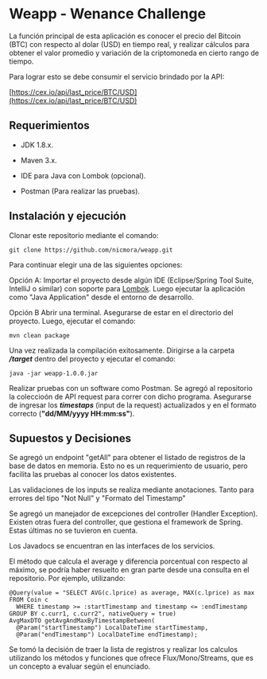 # Weapp - Wenance Challenge

La función principal de esta aplicación es conocer el precio del Bitcoin (BTC) con respecto al dolar (USD) en tiempo real, y realizar cálculos para obtener el valor promedio y variación de la criptomoneda en cierto rango de tiempo.

Para lograr esto se debe consumir el servicio brindado por la API:

[https://cex.io/api/last_price/BTC/USD](https://cex.io/api/last_price/BTC/USD)

## Requerimientos

- JDK 1.8.x.
- Maven 3.x.
- IDE para Java con Lombok (opcional).

- Postman (Para realizar las pruebas).

## Instalación y ejecución

Clonar este repositorio mediante el comando:

`git clone https://github.com/nicmora/weapp.git`

Para continuar elegir una de las siguientes opciones:

Opción A:
Importar el proyecto desde algún IDE (Eclipse/Spring Tool Suite, IntelliJ o similar) con soporte para [Lombok](https://projectlombok.org/).
Luego ejecutar la aplicación como "Java Application" desde el entorno de desarrollo.

Opción B
Abrir una terminal. Asegurarse de estar en el  directorio del proyecto. Luego, ejecutar el comando:

`mvn clean package`

Una vez realizada la compilación exitosamente. Dirigirse a la carpeta ***/target*** dentro del proyecto y ejecutar el comando:

`java -jar weapp-1.0.0.jar`

Realizar pruebas con un software como Postman. Se agregó al repositorio la coleccioón de API request para correr con dicho programa.
Asegurarse de ingresar los ***timestaps***  (input de la request) actualizados y en el formato correcto (**"dd/MM/yyyy HH:mm:ss"**).

## Supuestos y Decisiones

Se agregó un endpoint "getAll" para obtener el listado de registros de la base de datos en memoria. Esto no es un requerimiento de usuario, pero facilita las pruebas al conocer los datos existentes.

Las validaciones de los inputs se realiza mediante anotaciones. Tanto para errores del tipo "Not Null" y "Formato del Timestamp"

Se agregó un manejador de excepciones del controller (Handler Exception). Existen otras fuera del controller, que gestiona el framework de Spring. Estas últimas no se tuvieron en cuenta.

Los Javadocs se encuentran en las interfaces de los servicios.

El método que calcula el average y diferencia porcentual con respecto al máximo, se podría haber resuelto en gran parte desde una consulta en el repositorio. Por ejemplo, utilizando:

```
@Query(value = "SELECT AVG(c.lprice) as average, MAX(c.lprice) as max FROM Coin c
  WHERE timestamp >= :startTimestamp and timestamp <= :endTimestamp GROUP BY c.curr1, c.curr2", nativeQuery = true)
AvgMaxDTO getAvgAndMaxByTimestampBetween(
  @Param("startTimestamp") LocalDateTime startTimestamp, 
  @Param("endTimestamp") LocalDateTime endTimestamp);
```

Se tomó la decisión de traer la lista de registros y realizar los calculos utilizando los métodos y funciones que ofrece Flux/Mono/Streams, que es un concepto a evaluar según el enunciado.

